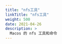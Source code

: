 ```yaml
---
title: "nfs工具"
linkTitle: "nfs工具"
weight: 500
date: 2021-04-26
description: >
  Macos 的 nfs 工具和命令
---
```

